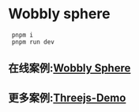 # Wobbly sphere

```base
 pnpm i
 pnpm run dev
```


## 在线案例:[Wobbly Sphere](http://183.129.161.21:5099/demo/Wobbly)

## 更多案例:[Threejs-Demo](http://183.129.161.21:5099/project)
